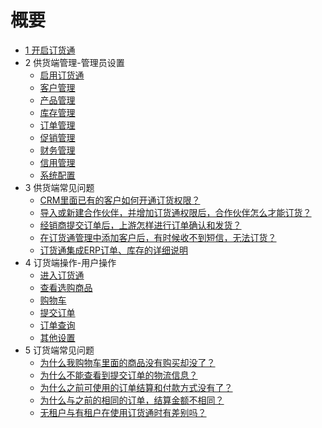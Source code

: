 ﻿# 概要

* [1 开启订货通](7.1启用订货通.md)
* 2 供货端管理-管理员设置
	* [启用订货通](7.1启用订货通.md)
	* [客户管理](7.2客户管理.md)
	* [产品管理](7.2产品管理.md)
	* [库存管理](7.2库存管理.md)
	* [订单管理](7.2订单管理.md)
	* [促销管理](7.2促销管理.md)
	* [财务管理](7.2财务管理.md)
	* [信用管理](7.2信用管理.md)
	* [系统配置](7.2系统配置.md)
* 3 供货端常见问题
    * [CRM里面已有的客户如何开通订货权限？](供货端常见问题/CRM里面已有的客户如何开通订货权限？.md)
    * [导入或新建合作伙伴，并增加订货通权限后，合作伙伴怎么才能订货？](供货端常见问题/导入或新建合作伙伴，并增加订货通权限后，合作伙伴怎么才能订货？.md)
    * [经销商提交订单后，上游怎样进行订单确认和发货？](供货端常见问题/经销商提交订单后，上游怎样进行订单确认和发货？.md)
    * [在订货通管理中添加客户后，有时候收不到短信，无法订货？](供货端常见问题/在订货通管理中添加客户后，有时候收不到短信，无法订货？.md)
    * [订货通集成ERP订单、库存的详细说明](供货端常见问题/订货通集成ERP订单、库存的详细说明.md)
* 4 订货端操作-用户操作
	* [进入订货通](订货端操作-用户操作/进入订货通.md)
	* [查看选购商品](订货端操作-用户操作/查看选购商品.md)
	* [购物车](订货端操作-用户操作/购物车.md)
	* [提交订单](订货端操作-用户操作/提交订单.md)
	* [订单查询](订货端操作-用户操作/订单查询.md)
	* [其他设置](订货端操作-用户操作/其他设置.md)
* 5 订货端常见问题
    * [为什么我购物车里面的商品没有购买却没了？](订货端常见问题/为什么我购物车里面的商品没有购买却没了？.md)
    * [为什么不能查看到提交订单的物流信息？](订货端常见问题/为什么不能查看到提交订单的物流信息？.md)
    * [为什么之前可使用的订单结算和付款方式没有了？](订货端常见问题/为什么之前可使用的订单结算和付款方式没有了？.md)
    * [为什么与之前的相同的订单，结算金额不相同？](订货端常见问题/为什么与之前的相同的订单，结算金额不相同？.md)
    * [无租户与有租户在使用订货通时有差别吗？](订货端常见问题/无租户与有租户在使用订货通时有差别吗？.md)
